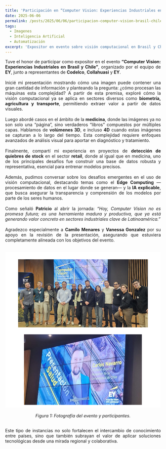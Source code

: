 ```yaml
---
title: 'Participación en “Computer Vision: Experiencias Industriales en Brasil y Chile”'
date: 2025-06-06
permalink: /posts/2025/06/06/participacion-computer-vision-brasil-chile/
tags:
  - Imagenes
  - Inteligencia Artificial
  - Automatización
excerpt: 'Expositor en evento sobre visión computacional en Brasil y Chile, abordando aplicaciones industriales, medicina, retail, y desafíos como Edge Computing e IA explicable.'
---
```

<div style="text-align: justify;">Tuve el honor de participar como expositor en el evento <strong>“Computer Vision: Experiencias Industriales en Brasil y Chile”</strong>, organizado por el equipo de <strong>EY</strong>, junto a representantes de <strong>Codelco</strong>, <strong>Collahuasi</strong> y <strong>EY</strong>.</div>
<br>


<div style="text-align: justify;">Inicié mi presentación mostrando cómo una imagen puede contener una gran cantidad de información y planteando la pregunta: ¿cómo procesan las máquinas esta complejidad? A partir de esta premisa, exploré cómo la visión computacional ya se aplica en sectores diversos como <strong>biometría, agricultura y transporte</strong>, permitiendo extraer valor a partir de datos visuales.</div>
<br>

<div style="text-align: justify;">Luego abordé casos en el ámbito de la <strong>medicina</strong>, donde las imágenes ya no son solo una “página”, sino verdaderos “libros” compuestos por múltiples capas. Hablamos de <strong>volúmenes 3D</strong>, e incluso <strong>4D</strong> cuando estas imágenes se capturan a lo largo del tiempo. Esta complejidad requiere enfoques avanzados de análisis visual para aportar en diagnóstico y tratamiento.</div>
<br>

<div style="text-align: justify;">Finalmente, compartí mi experiencia en proyectos de <strong>detección de quiebres de stock</strong> en el sector <strong>retail</strong>, donde al igual que en medicina, uno de los principales desafíos fue construir una base de datos robusta y representativa, esencial para entrenar modelos precisos.</div>
<br>

<div style="text-align: justify;">Además, pudimos conversar sobre los desafíos emergentes en el uso de visión computacional, destacando temas como el <strong>Edge Computing</strong> —procesamiento de datos en el lugar donde se generan— y la <strong>IA explicable</strong>, que busca asegurar la transparencia y comprensión de los modelos por parte de los seres humanos.</div>
<br>

<div style="text-align: justify;">Como señaló <strong>Patricio</strong> al abrir la jornada: <em>“Hoy, Computer Vision no es promesa futura; es una herramienta madura y productiva, que ya está generando valor concreto en sectores industriales clave de Latinoamérica.”</em></div>
<br>

<div style="text-align: justify;">Agradezco especialmente a <strong>Camilo Menares</strong> y <strong>Vanessa Gonzalez</strong> por su apoyo en la revisión de la presentación, asegurando que estuviera completamente alineada con los objetivos del evento.</div>
<br>

<p align="center">
  <img src="/files/EY_CV.png" alt="Fotografía del evento y participantes.">
</p>
<p align="center">
  <em>Figura 1: Fotografía del evento y participantes.</em>
</p>
<br>

<div style="text-align: justify;">Este tipo de instancias no solo fortalecen el intercambio de conocimiento entre países, sino que también subrayan el valor de aplicar soluciones tecnológicas desde una mirada regional y colaborativa.</div>
